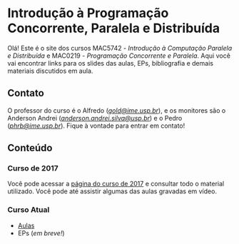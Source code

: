 

# Introdução à Programação Concorrente, Paralela e Distribuída

Olá! Este  é o site  dos cursos MAC5742 -  *Introdução à Computação  Paralela e
Distribuída*  e MAC0219  - *Programação  Concorrente e  Paralela*. Aqui  você vai
encontrar links para os slides das aulas, EPs, bibliografia e demais materiais
discutidos em aula.


## Contato

O  professor do  curso  é o  Alfredo  (*gold@ime.usp.br*), e  os  monitores são  o
Anderson      Andrei      (*anderson.andrei.silva@usp.br*)     e      o      Pedro
(*phrb@ime.usp.br*). Fique à vontade para entrar em contato!


## Conteúdo


### Curso de 2017

Você  pode acessar  a  [página do  curso  de  2017](https://phrb.github.io/MAC5742-0219/) e  consultar  todo o  material
utilizado.  Você pode até assistir algumas das aulas gravadas em vídeo.


### Curso Atual

-   [Aulas](./aulas.html)
-   EPs (*em breve!*)
